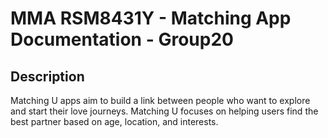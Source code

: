 # MMA RSM8431Y - Matching App Documentation - Group20 
 
## Description
Matching U apps aim to build a link between people who want to explore and start their love journeys. Matching U focuses on helping users find the best partner based on age, location, and interests. 

